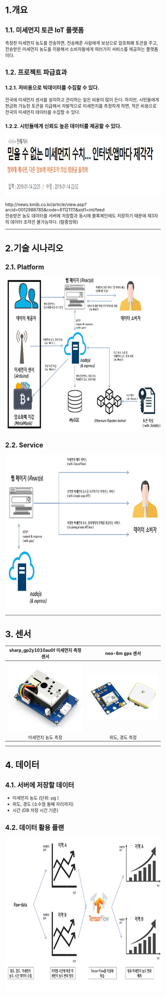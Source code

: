 1.개요
===========
## 1.1. 미세먼지 토큰 IoT 플랫폼   
측정한 미세먼지 농도를 전송하면, 전송해준 사람에게 보상으로 암호화폐 토큰을 주고,  
전송받은 미세먼지 농도를 이용해서 소비자들에게 여러가지 서비스를 제공하는 플랫폼이다.   
## 1.2. 프로젝트 파급효과   
### 1.2.1. 저비용으로 빅데이터를 수집할 수 있다.  
전국에 미세먼지 센서를 설치하고 관리하는 일은 비용이 많이 든다. 
하지만, 시민들에게 현금화 가능한 토큰을 지급해서 자발적으로 미세먼지를 측정하게 하면, 적은 비용으로 전국의 미세먼지 데이터를 수집할 수 있다.

### 1.2.2. 시민들에게 신뢰도 높은 데이터를 제공할 수 있다.
<p align="center">
  <img width="600" height="200" src="./Resources/news.png">
</p> 
http://news.kmib.co.kr/article/view.asp?arcid=0012988785&code=61121111&sid1=int/feed  <br>
전송받은 농도 데이터를 서버에 저장함과 동시에 블록체인에도 저장하기 때문에 제3자의 데이터 조작은 불가능하다. (탈중앙화) 

* * *  
  
2.기술 시나리오
=============  
## 2.1. Platform
<p align="center">
  <img width="100%" height="500" src="./Resources/tech-sceanario-1.png">
</p> 
  
## 2.2. Service  
<p align="center">
  <img width="100%" height="500" src="./Resources/tech-sceanario-2.png">
</p>  

* * *  

# 3. 센서
|  sharp_gp2y1010au0f 미세먼지 측정 센서 | neo-6m gps 센서 |
| :---: | :---: |
|![](./Resources/sharp_gp2y1010au0f.png) | ![](./Resources/neo-6m-gps.png) |  
| 미세먼지 농도 측정 | 위도, 경도 측정 |

* * *  
# 4. 데이터  
## 4.1. 서버에 저장할 데이터
  - 미세먼지 농도 (단위: μg )
  - 위도, 경도 (소수점 둘째 자리까지)  
  - 시간 (DB 저장 시간 기준)  
  
## 4.2. 데이터 활용 플랜
<p align="center">
  <img width="100%" height="500" src="./Resources/ML.png">
</p>  
